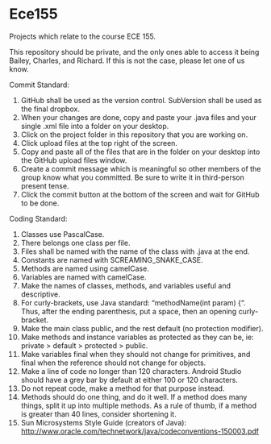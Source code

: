 # Ece155
Projects which relate to the course ECE 155.

This repository should be private, and the only ones able to access it being Bailey, Charles, and Richard. If this is not the case, please let one of us know.

Commit Standard:
1. GitHub shall be used as the version control. SubVersion shall be used as the final dropbox.
2. When your changes are done, copy and paste your .java files and your single .xml file into a folder on your desktop.
3. Click on the project folder in this repository that you are working on.
4. Click upload files at the top right of the screen.
5. Copy and paste all of the files that are in the folder on your desktop into the GitHub upload files window.
6. Create a commit message which is meaningful so other members of the group know what you committed. Be sure to write it in third-person present tense.
7. Click the commit button at the bottom of the screen and wait for GitHub to be done.

Coding Standard:
1. Classes use PascalCase.
2. There belongs one class per file.
3. Files shall be named with the name of the class with .java at the end.
4. Constants are named with SCREAMING_SNAKE_CASE.
5. Methods are named using camelCase.
6. Variables are named with camelCase.
7. Make the names of classes, methods, and variables useful and descriptive.
8. For curly-brackets, use Java standard: “methodName(int param) {“. Thus, after the ending parenthesis, put a space, then an opening curly-bracket.
9. Make the main class public, and the rest default (no protection modifier).
10. Make methods and instance variables as protected as they can be, ie: private > default > protected > public.
11. Make variables final when they should not change for primitives, and final when the reference should not change for objects.
12. Make a line of code no longer than 120 characters. Android Studio should have a grey bar by default at either 100 or 120 characters.
13. Do not repeat code, make a method for that purpose instead.
14. Methods should do one thing, and do it well. If a method does many things, split it up into multiple methods. As a rule of thumb, if a method is greater than 40 lines, consider shortening it.
15. Sun Microsystems Style Guide (creators of Java): http://www.oracle.com/technetwork/java/codeconventions-150003.pdf
